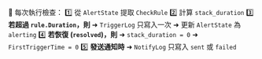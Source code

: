 🔹 每次執行檢查：
   1️⃣ 從 `AlertState` 提取 `CheckRule`
   2️⃣ 計算 `stack_duration`
   3️⃣ **若超過 `rule.Duration`，則**
      ➜ `TriggerLog` 只寫入一次
      ➜ 更新 `AlertState` 為 `alerting`
   4️⃣ **若恢復 (`resolved`)，則**
      ➜ `stack_duration = 0`
      ➜ `FirstTriggerTime = 0`
   5️⃣ **發送通知時**
      ➜ `NotifyLog` 只寫入 `sent` 或 `failed`
